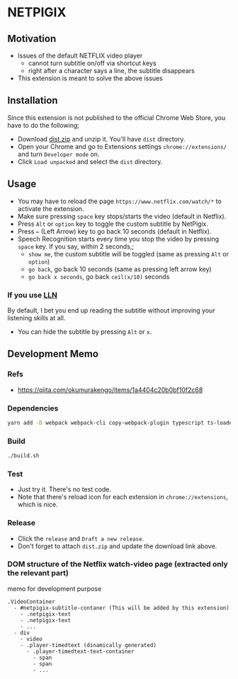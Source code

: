 # NETPIGIX

## Motivation
* Issues of the default NETFLIX video player
  - cannot turn subtitle on/off via shortcut keys
  - right after a character says a line, the subtitle disappears
* This extension is meant to solve the above issues

## Installation
Since this extension is not published to the official Chrome Web Store, you have to do the following;
* Download [dist.zip](https://github.com/RyoMazda/chrome_extension_netpigix/releases/download/v2.0/dist.zip)
and unzip it.
You'll have `dist` directory.
* Open your Chrome and go to Extensions settings `chrome://extensions/` and turn `Developer mode` on.
* Click `Load unpacked` and select the `dist` directory.

## Usage
* You may have to reload the page `https://www.netflix.com/watch/*` to activate the extension.
* Make sure pressing `space` key stops/starts the video (default in Netflix).
* Press `Alt` or `option` key to toggle the custom subtitle by NetPigix.
* Press `←` (Left Arrow) key to go back 10 seconds (default in Netflix).
* Speech Recognition starts every time you stop the video by pressing `space` key. If you say, within 2 seconds,;
  * `show me`, the custom subtitle will be toggled (same as pressing `Alt` or `option`)
  * `go back`, go back 10 seconds (same as pressing left arrow key)
  * `go back x seconds`, go back `ceil(x/10)` seconds

### If you use [LLN](https://chrome.google.com/webstore/detail/language-learning-with-ne/hoombieeljmmljlkjmnheibnpciblicm)
By default, I bet you end up reading the subtitle without improving your listening skills at all.

* You can hide the subtitle by pressing `Alt` or `x`.


## Development Memo
### Refs
* https://qiita.com/okumurakengo/items/1a4404c20b0bf10f2c68

### Dependencies
```bash
yarn add -D webpack webpack-cli copy-webpack-plugin typescript ts-loader @types/webpack @types/chrome
```

### Build
```bash
./build.sh
```

### Test
* Just try it. There's no test code.
* Note that there's reload icon for each extension in `chrome://extensions`, which is nice.

### Release
* Click the `release` and `Draft a new release`.
* Don't forget to attach `dist.zip` and update the download link above.

### DOM structure of the Netflix watch-video page (extracted only the relevant part)
memo for development purpose

```
.VideoContainer
  - #netpigix-subtitle-contaner (This will be added by this extension)
    - .netpigix-text
    - .netpigix-text
    - ...
  - div
    - video
    - .player-timedtext (dinamically generated)
      - .player-timedtext-text-container
        - span
        - span
        - ...
```

